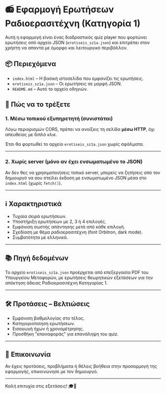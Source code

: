 # 📻 Εφαρμογή Ερωτήσεων Ραδιοερασιτέχνη (Κατηγορία 1)

Αυτή η εφαρμογή είναι ένας διαδραστικός quiz player που φορτώνει ερωτήσεις από αρχείο JSON (`erotiseis_sz1a.json`) και επιτρέπει στον χρήστη να απαντά με όμορφο και λειτουργικό περιβάλλον.

## 📦 Περιεχόμενα

- `index.html` – Η βασική ιστοσελίδα που εμφανίζει τις ερωτήσεις.
- `erotiseis_sz1a.json` – Οι ερωτήσεις σε μορφή JSON.
- `README.md` – Αυτό το αρχείο οδηγιών.

## 🚀 Πώς να το τρέξετε

### 1. Μέσω τοπικού εξυπηρετητή (συνιστάται)

Λόγω περιορισμών CORS, πρέπει να ανοίξεις τη σελίδα **μέσω HTTP**, όχι απευθείας με διπλό κλικ.

Έτσι θα φορτωθεί το αρχείο `erotiseis_sz1a.json` χωρίς σφάλματα.

---

### 2. Χωρίς server (μόνο αν έχει ενσωματωμένο το JSON)

Αν δεν θες να χρησιμοποιήσεις τοπικό server, μπορείς να ζητήσεις από τον δημιουργό να σου στείλει έκδοση με ενσωματωμένο JSON μέσα στο `index.html` (χωρίς `fetch()`).

---

## ℹ️ Χαρακτηριστικά

- Τυχαία σειρά ερωτήσεων.
- Υποστήριξη ερωτήσεων με 2, 3 ή 4 επιλογές.
- Εμφάνιση σωστής απάντησης μετά από κάθε επιλογή.
- Σχεδίαση με θέμα ραδιοερασιτέχνη (font Orbitron, dark mode).
- Συμβατότητα με ελληνικά.

---

## 📚 Πηγή δεδομένων

Το αρχείο `erotiseis_sz1a.json` προέρχεται από επεξεργασία PDF του Υπουργείου Μεταφορών, με ερωτήσεις θεωρητικών εξετάσεων για την απόκτηση άδειας Ραδιοερασιτέχνη Κατηγορίας 1.

---

## 🛠 Προτάσεις – Βελτιώσεις

- Εμφάνιση βαθμολογίας στο τέλος.
- Κατηγοριοποίηση ερωτήσεων.
- Εισαγωγή ήχων ή χρονομέτρησης.
- Προσθήκη "επαναφοράς" για επανάληψη του quiz.

---

## 📧 Επικοινωνία

Αν έχεις προτάσεις, προβλήματα ή θέλεις βοήθεια στην προσαρμογή της εφαρμογής, επικοινώνησε με τον δημιουργό.

---

Καλή επιτυχία στις εξετάσεις! 🎓📡

